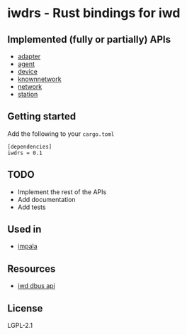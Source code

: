 # iwdrs - Rust bindings for iwd

## Implemented (fully or partially) APIs

- [adapter](https://git.kernel.org/pub/scm/network/wireless/iwd.git/tree/doc/adapter-api.txt)
- [agent](https://git.kernel.org/pub/scm/network/wireless/iwd.git/tree/doc/agent-api.txt)
- [device](https://git.kernel.org/pub/scm/network/wireless/iwd.git/tree/doc/device-api.txt)
- [knownnetwork](https://git.kernel.org/pub/scm/network/wireless/iwd.git/tree/doc/knownnetwork-api.txt)
- [network](https://git.kernel.org/pub/scm/network/wireless/iwd.git/tree/doc/network-api.txt)
- [station](https://git.kernel.org/pub/scm/network/wireless/iwd.git/tree/doc/station-api.txt)

## Getting started

Add the following to your `cargo.toml`

```
[dependencies]
iwdrs = 0.1
```

## TODO

- Implement the rest of the APIs
- Add documentation
- Add tests

## Used in

- [impala](https://github.com/pythops/impala)

## Resources

- [iwd dbus api](https://git.kernel.org/pub/scm/network/wireless/iwd.git/tree/doc)

## License

LGPL-2.1
